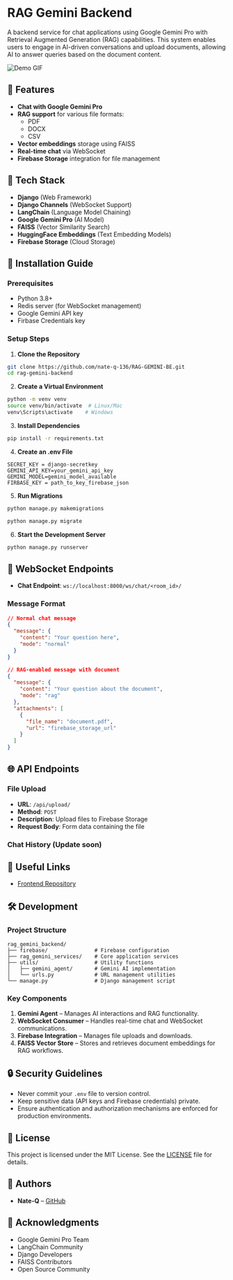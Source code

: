 # RAG Gemini Backend

A backend service for chat applications using Google Gemini Pro with Retrieval Augmented Generation (RAG) capabilities. This system enables users to engage in AI-driven conversations and upload documents, allowing AI to answer queries based on the document content.

![Demo GIF](demo.gif)

## 🌟 Features

- **Chat with Google Gemini Pro**
- **RAG support** for various file formats:
  - PDF
  - DOCX
  - CSV
- **Vector embeddings** storage using FAISS
- **Real-time chat** via WebSocket
- **Firebase Storage** integration for file management

## 🔧 Tech Stack

- **Django** (Web Framework)
- **Django Channels** (WebSocket Support)
- **LangChain** (Language Model Chaining)
- **Google Gemini Pro** (AI Model)
- **FAISS** (Vector Similarity Search)
- **HuggingFace Embeddings** (Text Embedding Models)
- **Firebase Storage** (Cloud Storage)

## 🚀 Installation Guide

### Prerequisites

- Python 3.8+
- Redis server (for WebSocket management)
- Google Gemini API key
- Firbase Credentials key

### Setup Steps

1. **Clone the Repository**
```bash
git clone https://github.com/nate-q-136/RAG-GEMINI-BE.git
cd rag-gemini-backend
```

2. **Create a Virtual Environment**
```bash
python -m venv venv
source venv/bin/activate  # Linux/Mac
venv\Scripts\activate    # Windows
```

3. **Install Dependencies**
```bash
pip install -r requirements.txt
```

4. **Create an .env File**
```env
SECRET_KEY = django-secretkey
GEMINI_API_KEY=your_gemini_api_key
GEMINI_MODEL=gemini_model_available
FIRBASE_KEY = path_to_key_firebase_json
```

5. **Run Migrations**
```bash
python manage.py makemigrations
```
```bash
python manage.py migrate
```

6. **Start the Development Server**
```bash
python manage.py runserver
```

## 🔌 WebSocket Endpoints

- **Chat Endpoint**: `ws://localhost:8000/ws/chat/<room_id>/`

### Message Format
```json
// Normal chat message
{
  "message": {
    "content": "Your question here",
    "mode": "normal"
  }
}

// RAG-enabled message with document
{
  "message": {
    "content": "Your question about the document",
    "mode": "rag"
  },
  "attachments": [
    {
      "file_name": "document.pdf",
      "url": "firebase_storage_url"
    }
  ]
}
```

## 🌐 API Endpoints

### File Upload
- **URL**: `/api/upload/`
- **Method**: `POST`
- **Description**: Upload files to Firebase Storage
- **Request Body**: Form data containing the file

### Chat History (Update soon)

## 🔗 Useful Links

- [Frontend Repository](https://github.com/nate-q-136/RAG-GEMINI-FE.git)

## 🛠️ Development

### Project Structure
```
rag_gemini_backend/
├── firebase/               # Firebase configuration
├── rag_gemini_services/    # Core application services
├── utils/                  # Utility functions
│   ├── gemini_agent/       # Gemini AI implementation
│   └── urls.py             # URL management utilities
└── manage.py               # Django management script
```

### Key Components

1. **Gemini Agent** – Manages AI interactions and RAG functionality.
2. **WebSocket Consumer** – Handles real-time chat and WebSocket communications.
3. **Firebase Integration** – Manages file uploads and downloads.
4. **FAISS Vector Store** – Stores and retrieves document embeddings for RAG workflows.

## 🔒 Security Guidelines

- Never commit your `.env` file to version control.
- Keep sensitive data (API keys and Firebase credentials) private.
- Ensure authentication and authorization mechanisms are enforced for production environments.

## 📄 License

This project is licensed under the MIT License. See the [LICENSE](LICENSE) file for details.

## 👥 Authors

- **Nate-Q** – [GitHub](https://github.com/nate-q-136)

## 🙏 Acknowledgments

- Google Gemini Pro Team
- LangChain Community
- Django Developers
- FAISS Contributors
- Open Source Community

